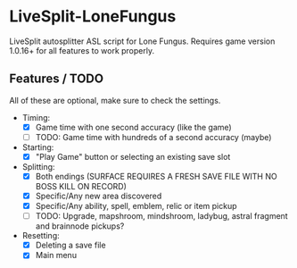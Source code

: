 # LiveSplit-LoneFungus

LiveSplit autosplitter ASL script for Lone Fungus. Requires game version 1.0.16+ for all features to work properly.

## Features / TODO

All of these are optional, make sure to check the settings.

- Timing:
  + [x] Game time with one second accuracy (like the game)
  + [ ] TODO: Game time with hundreds of a second accuracy (maybe)
- Starting:
  + [x] "Play Game" button or selecting an existing save slot
- Splitting:
  + [x] Both endings (SURFACE REQUIRES A FRESH SAVE FILE WITH NO BOSS KILL ON RECORD)
  + [x] Specific/Any new area discovered
  + [x] Specific/Any ability, spell, emblem, relic or item pickup
  + [ ] TODO: Upgrade, mapshroom, mindshroom, ladybug, astral fragment and brainnode pickups?
- Resetting:
  + [x] Deleting a save file
  + [x] Main menu
